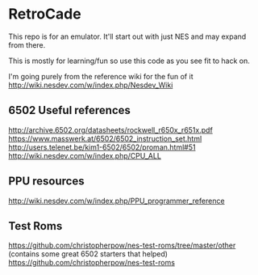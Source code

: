 # RetroCade

This repo is for an emulator. It'll start out with just NES and may expand from there.

This is mostly for learning/fun so use this code as you see fit to hack on.

I'm going purely from the reference wiki for the fun of it
http://wiki.nesdev.com/w/index.php/Nesdev_Wiki

## 6502 Useful references
http://archive.6502.org/datasheets/rockwell_r650x_r651x.pdf
https://www.masswerk.at/6502/6502_instruction_set.html
http://users.telenet.be/kim1-6502/6502/proman.html#51
http://wiki.nesdev.com/w/index.php/CPU_ALL

## PPU resources
http://wiki.nesdev.com/w/index.php/PPU_programmer_reference

## Test Roms
https://github.com/christopherpow/nes-test-roms/tree/master/other (contains some great 6502 starters that helped)
https://github.com/christopherpow/nes-test-roms